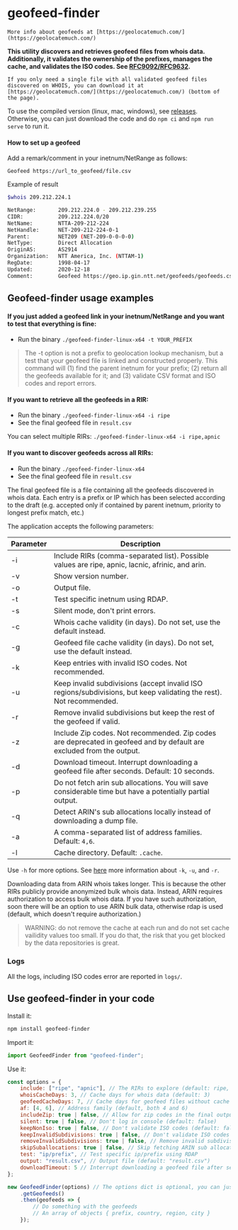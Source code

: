 # geofeed-finder

```
More info about geofeeds at [https://geolocatemuch.com/](https://geolocatemuch.com/)
```

**This utility discovers and retrieves geofeed files from whois data. Additionally, it validates the ownership of the prefixes, manages the cache, and validates the ISO codes. See [RFC9092/RFC9632](https://www.rfc-editor.org/rfc/rfc9632.html).**

```
If you only need a single file with all validated geofeed files discovered on WHOIS, you can download it at [https://geolocatemuch.com/](https://geolocatemuch.com/) (bottom of the page).
```

To use the compiled version (linux, mac, windows), see [releases](https://github.com/massimocandela/geofeed-finder/releases/). Otherwise, you can just download the code and do `npm ci` and `npm run serve` to run it.



#### How to set up a geofeed
Add a remark/comment in your inetnum/NetRange as follows:
```
Geofeed https://url_to_geofeed/file.csv
```

Example of result
```bash
$whois 209.212.224.1

NetRange:       209.212.224.0 - 209.212.239.255
CIDR:           209.212.224.0/20
NetName:        NTTA-209-212-224
NetHandle:      NET-209-212-224-0-1
Parent:         NET209 (NET-209-0-0-0-0)
NetType:        Direct Allocation
OriginAS:       AS2914
Organization:   NTT America, Inc. (NTTAM-1)
RegDate:        1998-04-17
Updated:        2020-12-18
Comment:        Geofeed https://geo.ip.gin.ntt.net/geofeeds/geofeeds.csv
```




## Geofeed-finder usage examples

#### If you just added a geofeed link in your inetnum/NetRange and you want to test that everything is fine:

* Run the binary `./geofeed-finder-linux-x64 -t YOUR_PREFIX`

> The -t option is not a prefix to geolocation lookup mechanism, but a test that your geofeed file is linked and constructed properly. This command will (1) find the parent inetnum for your prefix; (2) return all the geofeeds available for it; and (3) validate CSV format and ISO codes and report errors.

#### If you want to retrieve all the geofeeds in a RIR:

* Run the binary `./geofeed-finder-linux-x64 -i ripe`
* See the final geofeed file in `result.csv`

You can select multiple RIRs: `./geofeed-finder-linux-x64 -i ripe,apnic`


#### If you want to discover geofeeds across all RIRs:

* Run the binary `./geofeed-finder-linux-x64`
* See the final geofeed file in `result.csv`

The final geofeed file is a file containing all the geofeeds discovered in whois data.
Each entry is a prefix or IP which has been selected according to the draft (e.g. accepted only if contained by parent inetnum, priority to longest prefix match, etc.)

The application accepts the following parameters:

| Parameter | Description                                                                                                          |
|-----------|----------------------------------------------------------------------------------------------------------------------|
| -i        | Include RIRs (comma-separated list). Possible values are ripe, apnic, lacnic, afrinic, and arin.                     | 
| -v        | Show version number.                                                                                                 | 
| -o        | Output file.                                                                                                         | 
| -t        | Test specific inetnum using RDAP.                                                                                    | 
| -s        | Silent mode, don't print errors.                                                                                     | 
| -c        | Whois cache validity (in days). Do not set, use the default instead.                                                 | 
| -g        | Geofeed file cache validity (in days). Do not set, use the default instead.                                          | 
| -k        | Keep entries with invalid ISO codes. Not recommended.                                                                | 
| -u        | Keep invalid subdivisions (accept invalid ISO regions/subdivisions, but keep validating the rest). Not recommended.  | 
| -r        | Remove invalid subdivisions but keep the rest of the geofeed if valid.                                               | 
| -z        | Include Zip codes. Not recommended. Zip codes are deprecated in geofeed and by default are excluded from the output. | 
| -d        | Download timeout. Interrupt downloading a geofeed file after seconds. Default: 10 seconds.                           |
| -p        | Do not fetch arin sub allocations. You will save considerable time but have a potentially partial output.            |
| -q        | Detect ARIN's sub allocations locally instead of downloading a dump file.                                            |
| -a        | A comma-separated list of address families. Default: `4,6`.                                                          |
| -l        | Cache directory. Default: `.cache`.                                                                                  |

Use `-h` for more options. See [here](https://github.com/massimocandela/geofeed-finder/issues/31) more information about `-k`, `-u`, and `-r`.


Downloading data from ARIN whois takes longer. 
This is because the other RIRs publicly provide anonymized bulk whois data.
Instead, ARIN requires authorization to access bulk whois data. 
If you have such authorization, soon there will be an option to use ARIN bulk data, otherwise rdap is used (default, which doesn't require authorization.)

> WARNING: do not remove the cache at each run and do not set cache vailidity values too small. If you do that, the risk that you get blocked by the data repositories is great.


### Logs

All the logs, including ISO codes error are reported in `logs/`.

## Use geofeed-finder in your code

Install it:

```bash
npm install geofeed-finder
```

Import it:

```js
import GeofeedFinder from "geofeed-finder";
```

Use it:

```js
const options = {
    include: ["ripe", "apnic"], // The RIRs to explore (default: ripe, apnic, lacnic, afrinic, arin),
    whoisCacheDays: 3, // Cache days for whois data (default: 3)
    geofeedCacheDays: 7, // Cache days for geofeed files without cache headers set (default: 7)
    af: [4, 6], // Address family (default, both 4 and 6)
    includeZip: true | false, // Allow for zip codes in the final output (default: false)
    silent: true | false, // Don't log in console (default: false)
    keepNonIso: true | false, // Don't validate ISO codes (default: false)
    keepInvalidSubdivisions: true | false, // Don't validate ISO codes of the subdivisions (default: false)
    removeInvalidSubdivisions: true | false, // Remove invalid subdivisions but keep the rest of the geofeed if valid (default: false)
    skipSuballocations: true | false, // Skip fetching ARIN sub allocations
    test: "ip/prefix", // Test specific ip/prefix using RDAP
    output: "result.csv", // Output file (default: "result.csv")
    downloadTimeout: 5 // Interrupt downloading a geofeed file after seconds (default: 10)
};

new GeofeedFinder(options) // The options dict is optional, you can just do new GeofeedFinder()
    .getGeofeeds()
    .then(geofeeds => { 
        // Do something with the geofeeds 
        // An array of objects { prefix, country, region, city }
    });
```



